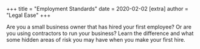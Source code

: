 +++
title = "Employment Standards"
date = 2020-02-02
[extra]
author = "Legal Ease"
+++

Are you a small business owner that has hired your first employee? Or are you using contractors to run your business? Learn the difference and what some hidden areas of risk you may have when you make your first hire.
